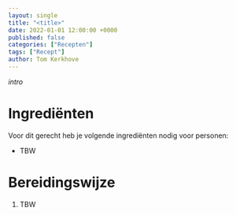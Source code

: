 ```yaml
---
layout: single
title: "<title>"
date: 2022-01-01 12:00:00 +0000
published: false
categories: ["Recepten"]
tags: ["Recept"]
author: Tom Kerkhove
---
```


_intro_

# Ingrediënten
Voor dit gerecht heb je volgende ingrediënten nodig voor <aantal> personen:

- TBW

# Bereidingswijze

1. TBW
